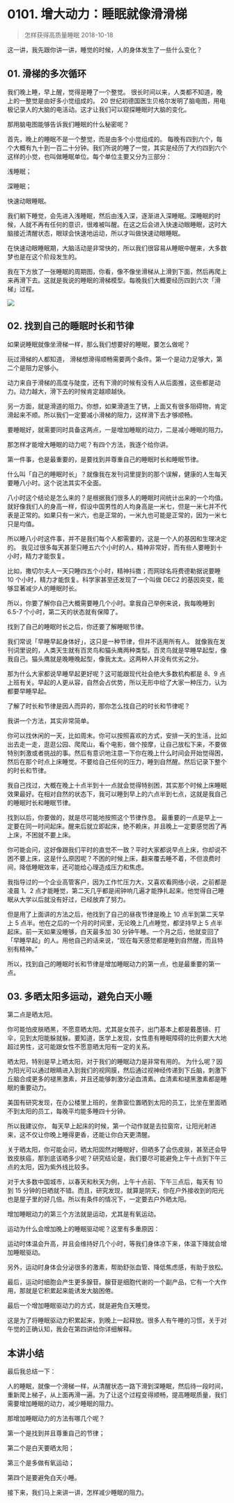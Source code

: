 # 0101. 增大动力：睡眠就像滑滑梯
> 怎样获得高质量睡眠
2018-10-18

这一讲，我先跟你讲一讲，睡觉的时候，人的身体发生了一些什么变化？

## 01. 滑梯的多次循环

我们晚上睡，早上醒，觉得是睡了一个整觉。 很长时间以来，人类都不知道，晚上的一整觉是由好多小觉组成的。 20 世纪初德国医生贝格尔发明了脑电图，用电极记录人的大脑的电活动。这才让我们可以窥探睡眠时大脑的变化。

那用脑电图能够告诉我们睡眠的什么秘密呢？

首先，晚上的睡眠不是一个整觉，而是由多个小觉组成的。 每晚有四到六个，每个大概有九十到一百二十分钟。我们所说的睡了一觉，其实是经历了大约四到六个这样的小觉，也叫做睡眠单位。每个单位主要又分为三部分：

浅睡眠；

深睡眠；

快速动眼睡眠。

我们躺下睡觉，会先进入浅睡眠，然后由浅入深，逐渐进入深睡眠。深睡眠的时候，人就不再有任何的意识，很难被叫醒。在这之后会进入快速动眼睡眠，这时大脑接近清醒状态，眼球会快速地运动，所以才叫做快速动眼睡眠。

在快速动眼睡眠期，大脑活动是非常快的，所以我们很容易从睡眠中醒来，大多数梦也是在这个阶段发生的。

我在下方放了一张睡眠的周期图，你看，像不像坐滑梯从上滑到下面，然后再爬上来再滑下去。这就是我说的睡眠的滑梯模型。每晚我们大概要经历四到六次「滑梯」过程。

![](https://raw.githubusercontent.com/dalong0514/selfstudy/master/图片链接/生命科学/2018042.jpg)

## 02. 找到自己的睡眠时长和节律

如果说睡眠就像坐滑梯一样，那么我们想要好的睡眠，要怎么做呢？

玩过滑梯的人都知道， 滑梯想滑得顺畅需要两个条件。第一个是动力足够大，第二个是阻力足够小。

动力来自于滑梯的高度与陡度，还有下滑的时候有没有人从后面推，这些都是动力。动力越大，滑下去的时候肯定越顺越快。

另一方面，就是滑道的阻力。你想，如果滑道生了锈，上面又有很多阻碍物，肯定滑起来不顺。所以我们一定要减小滑梯的阻力，这样滑下去才够顺畅。 

要睡眠好，就需要同时具备这两点，一是增加睡眠的动力，二是减小睡眠的阻力。

那怎样才能增大睡眠的动力呢？有四个方法，我逐个给你讲。

第一件事，也是最重要的，是要找到并尊重自己的睡眠时长和睡眠节律。

什么叫「自己的睡眠时长」？就像我在发刊词里提到的那个误解，健康的人生每天要睡八小时。这个说法其实不全面。

八小时这个结论是怎么来的？是根据我们很多人的睡眠时间统计出来的一个均值。就好像我们人的身高一样，假设中国男性的人均身高是一米七，但是一米七并不代表是正常的。如果只有一米六，也是正常的，一米九也可能是正常的，因为一米七只是均值。

所以睡八小时这件事，并不是我们每个人都需要的，这是一个人的基因和生理决定的。 我见过很多每天甚至只睡五六个小时的人，精神非常好，而有些人要睡到十小时，精力才能恢复。

比如，撒切尔夫人一天只睡四五个小时，精神抖擞；而网球名将费德勒据说要睡 10 个小时，精力才能恢复。科学家甚至还发现了一个叫做 DEC2 的基因突变，能够显著减少人的睡眠时长。

所以，你要了解你自己大概需要睡几个小时。拿我自己举例来说，我每晚睡到 6.5-7 个小时，第二天的状态就有保障了。

找到了自己的睡眠时长之后，你还要了解睡眠节律。

我们常说「早睡早起身体好」，这只是一种节律，但并不适用所有人。 就像我在发刊词里说的，人类天生就有百灵鸟和猫头鹰两种类型。百灵鸟就是早睡早起型，像我自己。猫头鹰就是晚睡晚起型，像我太太。这两种人并没有优劣之分。

那为什么大家都说早睡早起更好呢？这可能跟现代社会绝大多数机构都是 8、9 点上班有关。早起的人更从容，自然会占优势，所以无形中给了大家一种压力，认为都要早睡早起。

了解了时长和节律是因人而异的，那你怎么找自己的时长和节律呢？

我讲一个方法，其实非常简单。

你可以找休闲的一天，比如周末。你可以按照喜欢的方式，安排一天的生活，比如出去走一走，逛逛公园、爬爬山，看个电影，做个按摩，让自己放松下来，不要做特别刺激或者挑战的事。然后有意识地注意一下你在晚上什么时间会开始觉得困，然后在那个时点上床睡觉。不要给自己任何的压力，睡到自然醒。然后记录下整个的时长和节律。

我自己找过，大概在晚上十点半到十一点就会觉得特别困，其实那个时候上床睡眠效果最好。在相对自然的状态下，我可以睡到早上的六点半到七点，这就是我自己的睡眠时长和睡眠节律。

找到以后，你要做的，就是尽可能地按照这个节律作息。 最重要的一点是早上一定要在同一时间起床。醒来后就立即起床，绝不赖床，并且晚上一定要感觉困了再上床，不困就不要上床。

你可能会问，这好像跟我们平时的直觉不一致？平时大家都说早点上床，你却说不困不要上床，这是什么原因呢？不困的时候上床，翻来覆去睡不着，不但浪费时间，降低睡眠效率，还可能给心理造成压力和焦虑。

我指导过的一个企业高管客户，因为工作忙压力大，又喜欢看网络小说，之前都是凌晨 1、2 点才能睡觉，第二天几乎都是闹钟响几遍才能挣扎起来。他觉得自己睡眠从大学以后就没有好过，已经放弃了努力。

但是用了上面讲的方法之后，他找到了自己的昼夜节律是晚上 10 点半到第二天早上 5 点半。他在之后的一个月的时间里，无论晚上几点睡觉，都坚持早上 5 点半起床。前一天如果没睡够，白天最多加 30 分钟午睡。一个月之后，他就变回了「早睡早起」的人。用他自己的话来说，“现在每天感觉都是睡到自然醒，而且特别有精神。”

所以，找到自己的睡眠时长和节律是增加睡眠动力的第一点，也是最重要的第一点。

## 03. 多晒太阳多运动，避免白天小睡

第二点是晒太阳。

你可能怕皮肤晒黑，不愿意晒太阳。尤其是女孩子，出门基本上都是戴墨镜、打伞，见到太阳能躲就躲。要知道，医学上发现，女性患有睡眠障碍的比例要大大地超过男性，这可能跟女性不愿意晒太阳有一定的关系。

晒太阳，特别是早上晒太阳，对于我们的睡眠动力是非常有用的。 为什么呢？因为阳光可以通过眼睛进入到我们的视网膜，然后通过视神经传递到下丘脑，刺激下丘脑合成更多的褪黑激素，并且还能够刺激分泌血清素。血清素和褪黑激素都是睡眠的重要动力。

美国有研究发现，在办公楼里上班的，坐靠窗位置晒到太阳的员工，比坐在里面晒不到太阳的员工，每晚平均能多睡四十分钟。

所以我建议你， 每天早上起床的时候，第一个动作就是去拉窗帘，让阳光射进来，这不仅让你晚上睡得更香，还能让你白天更清醒。

关于晒太阳，你可能会问，晒太阳固然对睡眠好，但晒多了会伤皮肤，甚至还会导致皮肤癌，那到底该晒多少呢？研究结论是，我们要尽可能避免上午十点到下午三点的太阳，因为紫外线比较多。

对于大多数中国城市，以春天和秋天为例，上午十点前、下午三点后，每天有 10 到 15 分钟的日晒就不错。而且，研究发现，就算是阴天，你在户外接收到的阳光也是屋子里的好几倍。所以有条件的情况下，一定要去户外晒太阳。

增加睡眠动力的第三个方法就是运动，尤其是有氧运动。

运动为什么会增加晚上的睡眠驱动呢？这里有多重原因：

运动时体温会升高，并且会维持好几个小时，等我们身体凉下来，体温下降就会增加睡眠驱动。

另外，运动时身体会分泌很多的激素，帮助舒张血管、降低焦虑感，有助于放松。

最后，运动时细胞会产生更多腺苷。腺苷是细胞代谢的一个副产品，它有一个大作用，那就是它积累起来能诱发大脑困倦。

最后一个增加睡眠驱动力的方式，就是避免白天睡觉。 

这是为了将睡眠驱动力积累起来，到晚上一起释放。很多人有午睡的习惯，关于对午觉的正确认知，我会在第四讲给你详细解释。

## 本讲小结

最后我总结一下：

人的睡眠，就像一个滑梯一样，从清醒状态一路下滑到深睡眠，然后待一段时间，重新爬上梯子，从上面再滑一遍。为了让这个过程变得顺畅，提高睡眠质量，我们需要增加睡眠的动力，减少睡眠的阻力。

那增加睡眠动力的方法有哪几个呢？

第一个是找到并且尊重自己的节律；

第二个是白天要晒太阳；

第三个是多做有氧运动；

第四个是要避免白天小睡。

接下来，我们马上来讲一讲，怎样减少睡眠的阻力。